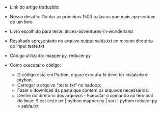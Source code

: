 
* Link do artigo traduzido: 

* Nosso desafio:  Contar as primeiras 1500 palavras que mais apresentam de um livro.

* Livro escolhido para teste: alices-adventures-in-wonderland

* Resultado apresentado no arquivo output saida.txt no mesmo diretório do input teste.txt

* Código utilizado: mapper.py, reducer.py

* Como executar o código:
	- O código esta em Python, e para executa-lo deve ter instalado o ptyhon. 	
	- Carregar o arquivo "teste.txt" no hadoop;
	- Fazer o download da pasta que contem os arquivos necessários.
	- Dentro do diretório dos arquivos - Executar o comando no terminal do linux: $ cat teste.txt | python mapper.py | sort | python reducer.py > saida.txt
	
	
	
